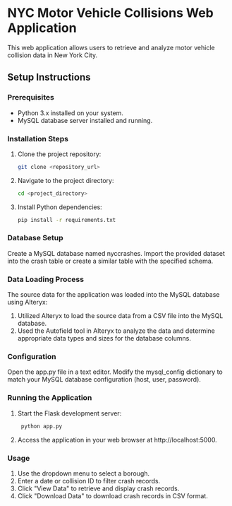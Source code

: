# NYC Motor Vehicle Collisions Web Application

This web application allows users to retrieve and analyze motor vehicle collision data in New York City.

## Setup Instructions

### Prerequisites

- Python 3.x installed on your system.
- MySQL database server installed and running.

### Installation Steps

1. Clone the project repository:
   ```bash
   git clone <repository_url>

2. Navigate to the project directory:
   ```bash
   cd <project_directory>
   
3. Install Python dependencies:
   ```bash
   pip install -r requirements.txt

### Database Setup
Create a MySQL database named nyccrashes.
Import the provided dataset into the crash table or create a similar table with the specified schema.

### Data Loading Process
The source data for the application was loaded into the MySQL database using Alteryx:
1. Utilized Alteryx to load the source data from a CSV file into the MySQL database.
2. Used the Autofield tool in Alteryx to analyze the data and determine appropriate data types and sizes for the database columns.

### Configuration
Open the app.py file in a text editor.
Modify the mysql_config dictionary to match your MySQL database configuration (host, user, password).

### Running the Application
1. Start the Flask development server:
   ```bash
    python app.py
2. Access the application in your web browser at http://localhost:5000.

### Usage
1. Use the dropdown menu to select a borough.
2. Enter a date or collision ID to filter crash records.
3. Click "View Data" to retrieve and display crash records.
4. Click "Download Data" to download crash records in CSV format.

   
